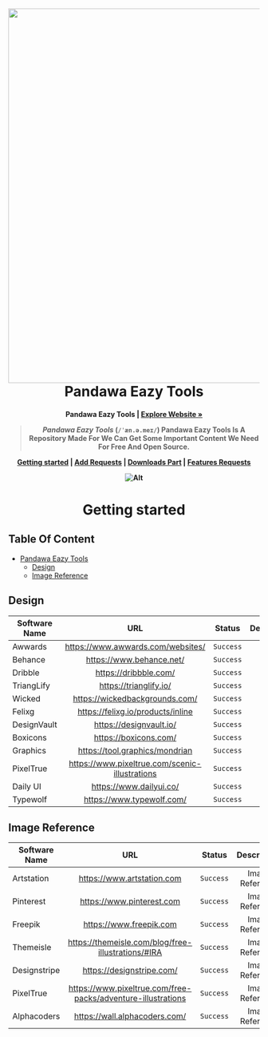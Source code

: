 <h1 align="center">
  <img src="https://i.ibb.co/FqLn9Qm/PANDAWA.png" width="750"/>
  <br>
  Pandawa Eazy Tools
</h1>

<h4 align="center">Pandawa Eazy Tools | <a href="https://ryuzein.github.io/Pandawa-Eazy-Tools/"><strong>Explore Website »</strong></a>

<blockquote align="center">
  <em>Pandawa Eazy Tools</em> (<code>/ˈæn.ə.meɪ/</code>) Pandawa Eazy Tools Is A Repository Made For We Can Get Some Important Content We Need For Free And Open Source.
</blockquote>

<p align="center">
  <a href="#getting-started">Getting started</a>&nbsp;|&nbsp;<a href="https://github.com/ryuzein/Pandawa-Eazy-Tools/issues">Add Requests</a>&nbsp;|&nbsp;<a href="https://pandawa.ryuzein.biz.id/download/">Downloads Part</a>&nbsp;|&nbsp;<a href="https://github.com/ryuzein/Pandawa-Eazy-Tools/discussions/4">Features Requests</a>
</p>

![Alt](https://repobeats.axiom.co/api/embed/4b3d1133d689247390604d664351dd23ca5e9e24.svg "Repobeats analytics image")
<h1 align="center">
Getting started
</h1>

## Table Of Content
- [Pandawa Eazy Tools](#pandawa-eazy-tools)
  * [Design](#design)
  * [Image Reference](#image-reference)

## Design
| Software Name   | URL | Status | Description | | `Eazy Tools` |
| --------------- |:---------:|:---:|:-------:|:----------|:------:|
| Awwards | https://www.awwards.com/websites/ | `Success` | Design |
| Behance | https://www.behance.net/ | `Success` | Design |
| Dribble | https://dribbble.com/ | `Success` | Design |
| TriangLify | https://trianglify.io/ | `Success` | Design |
| Wicked | https://wickedbackgrounds.com/ | `Success` | Design |
| Felixg | https://felixg.io/products/inline | `Success` | Design |
| DesignVault | https://designvault.io/ | `Success` | Design |
| Boxicons | https://boxicons.com/ | `Success` | Design |
| Graphics | https://tool.graphics/mondrian | `Success` | Design |
| PixelTrue | https://www.pixeltrue.com/scenic-illustrations | `Success` | Design |
| Daily UI | https://www.dailyui.co/ | `Success` | Design |
| Typewolf | https://www.typewolf.com/ | `Success` | Design |

## Image Reference
| Software Name   | URL | Status | Description | | `Eazy Tools` |
| --------------- |:---------:|:---:|:-------:|:----------|:------:|
| Artstation | https://www.artstation.com | `Success` | Image Reference |
| Pinterest | https://www.pinterest.com | `Success` | Image Reference |
| Freepik | https://www.freepik.com | `Success` | Image Reference |
| Themeisle | https://themeisle.com/blog/free-illustrations/#IRA | `Success` | Image Reference |
| Designstripe | https://designstripe.com/ | `Success` | Image Reference |
| PixelTrue | https://www.pixeltrue.com/free-packs/adventure-illustrations | `Success` | Image Reference |
| Alphacoders| https://wall.alphacoders.com/ | `Success` | Image Reference |
